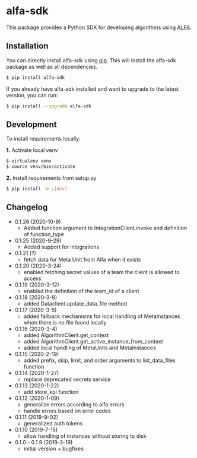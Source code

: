 # alfa-sdk

This package provides a Python SDK for developing algorithms using [ALFA](https://widgetbrain.com/product/).

## Installation

You can directly install alfa-sdk using [pip](http://www.pip-installer.org/en/latest/). This will install the alfa-sdk package as well as all dependencies.

```sh
$ pip install alfa-sdk
```

If you already have alfa-sdk installed and want to upgrade to the latest version, you can run:

```sh
$ pip install --upgrade alfa-sdk
```

## Development

To install requirements locally:

**1.** Activate local venv

```sh
$ virtualenv venv
$ source venv/bin/activate
```

**2.** Install requirements from setup.py

```sh
$ pip install -e .[dev]
```

## Changelog
- 0.1.26 (2020-10-9)
  - Added function argument to IntegrationClient.invoke and definition of function_type
- 0.1.25 (2020-9-29)
  - Added support for integrations
- 0.1.21 (?)
  - fetch data for Meta Unit from Alfa when it exists
- 0.1.20 (2020-3-24)
  - enabled fetching secret values of a team the client is allowed to access
- 0.1.19 (2020-3-12)
  - enabled the definition of the team_id of a client
- 0.1.18 (2020-3-9)
  - added Dataclient.update_data_file method
- 0.1.17 (2020-3-5)
  - added fallback mechanisms for local handling of MetaInstances when there is no file found locally
- 0.1.16 (2020-3-4)
  - added AlgorithmClient.get_context
  - added AlgorithmClient.get_active_instance_from_context
  - added local handling of MetaUnits and MetaInstances
- 0.1.15 (2020-2-19)
  - added prefix, skip, limit, and order arguments to list_data_files function
- 0.1.14 (2020-1-27)
  - replace deprecated secrets service
- 0.1.13 (2020-1-22)
  - add store_kpi function
- 0.1.12 (2020-1-09)
  - generalize errors according to alfa errors
  - handle errors based on error codes
- 0.1.11 (2019-9-02)
  - generalized auth tokens
- 0.1.10 (2019-7-15)
  - allow handling of instances without storing to disk
- 0.1.0 - 0.1.9 (2019-3-19)
  - initial version + bugfixes
